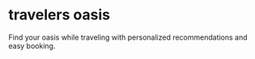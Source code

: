 # travelers oasis
 Find your oasis while traveling with personalized recommendations and easy booking.
